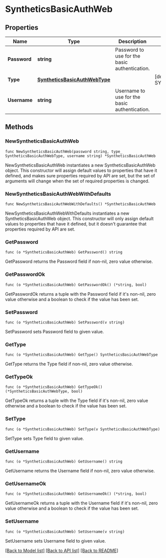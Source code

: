 # SyntheticsBasicAuthWeb

## Properties

| Name         | Type                                                            | Description                                   | Notes                                       |
| ------------ | --------------------------------------------------------------- | --------------------------------------------- | ------------------------------------------- |
| **Password** | **string**                                                      | Password to use for the basic authentication. |
| **Type**     | [**SyntheticsBasicAuthWebType**](SyntheticsBasicAuthWebType.md) |                                               | [default to SYNTHETICSBASICAUTHWEBTYPE_WEB] |
| **Username** | **string**                                                      | Username to use for the basic authentication. |

## Methods

### NewSyntheticsBasicAuthWeb

`func NewSyntheticsBasicAuthWeb(password string, type_ SyntheticsBasicAuthWebType, username string) *SyntheticsBasicAuthWeb`

NewSyntheticsBasicAuthWeb instantiates a new SyntheticsBasicAuthWeb object.
This constructor will assign default values to properties that have it defined,
and makes sure properties required by API are set, but the set of arguments
will change when the set of required properties is changed.

### NewSyntheticsBasicAuthWebWithDefaults

`func NewSyntheticsBasicAuthWebWithDefaults() *SyntheticsBasicAuthWeb`

NewSyntheticsBasicAuthWebWithDefaults instantiates a new SyntheticsBasicAuthWeb object.
This constructor will only assign default values to properties that have it defined,
but it doesn't guarantee that properties required by API are set.

### GetPassword

`func (o *SyntheticsBasicAuthWeb) GetPassword() string`

GetPassword returns the Password field if non-nil, zero value otherwise.

### GetPasswordOk

`func (o *SyntheticsBasicAuthWeb) GetPasswordOk() (*string, bool)`

GetPasswordOk returns a tuple with the Password field if it's non-nil, zero value otherwise
and a boolean to check if the value has been set.

### SetPassword

`func (o *SyntheticsBasicAuthWeb) SetPassword(v string)`

SetPassword sets Password field to given value.

### GetType

`func (o *SyntheticsBasicAuthWeb) GetType() SyntheticsBasicAuthWebType`

GetType returns the Type field if non-nil, zero value otherwise.

### GetTypeOk

`func (o *SyntheticsBasicAuthWeb) GetTypeOk() (*SyntheticsBasicAuthWebType, bool)`

GetTypeOk returns a tuple with the Type field if it's non-nil, zero value otherwise
and a boolean to check if the value has been set.

### SetType

`func (o *SyntheticsBasicAuthWeb) SetType(v SyntheticsBasicAuthWebType)`

SetType sets Type field to given value.

### GetUsername

`func (o *SyntheticsBasicAuthWeb) GetUsername() string`

GetUsername returns the Username field if non-nil, zero value otherwise.

### GetUsernameOk

`func (o *SyntheticsBasicAuthWeb) GetUsernameOk() (*string, bool)`

GetUsernameOk returns a tuple with the Username field if it's non-nil, zero value otherwise
and a boolean to check if the value has been set.

### SetUsername

`func (o *SyntheticsBasicAuthWeb) SetUsername(v string)`

SetUsername sets Username field to given value.

[[Back to Model list]](../README.md#documentation-for-models) [[Back to API list]](../README.md#documentation-for-api-endpoints) [[Back to README]](../README.md)

